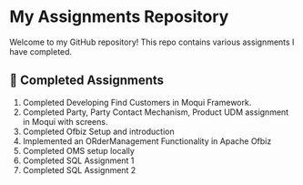 # My Assignments Repository

Welcome to my GitHub repository! This repo contains various assignments I have completed.

## 📌 Completed Assignments

1. Completed Developing Find Customers in Moqui Framework.
2. Completed Party, Party Contact Mechanism, Product UDM assignment in Moqui with screens.
3. Completed Ofbiz Setup and introduction
4. Implemented an ORderManagement Functionality in Apache Ofbiz
5. Completed OMS setup locally
6. Completed SQL Assignment 1
7. Completed SQL Assignment 2
